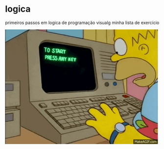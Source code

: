 # logica

primeiros passos em logica de programação visualg minha lista de exercício 

![homer](https://github.com/ifeslopes/logica/blob/master/home.gif)
